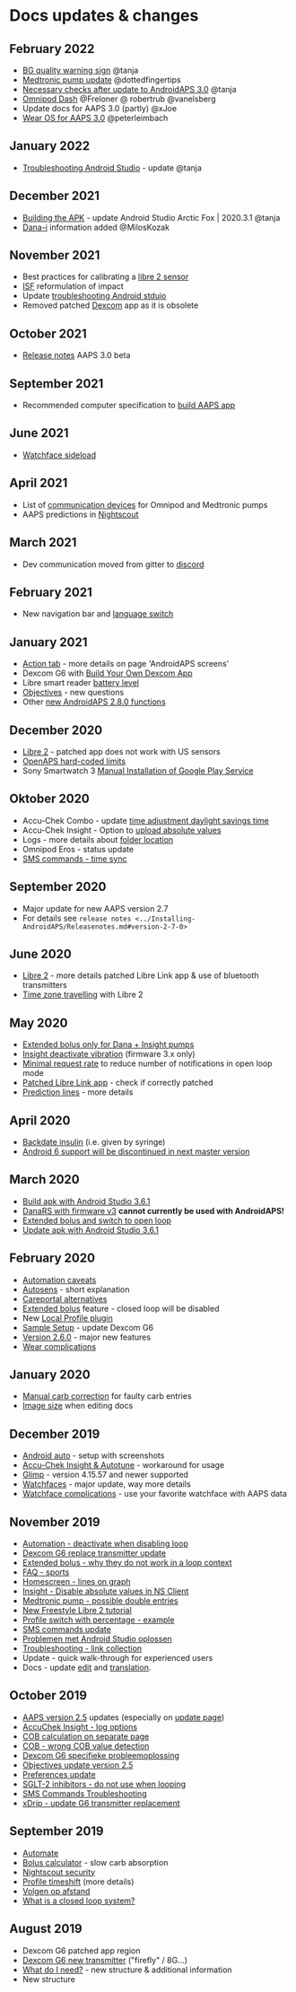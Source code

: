 # Docs updates & changes

## February 2022

- [BG quality warning sign](../Getting-Started/Screenshots.md#bg-warning-sign) @tanja
- [Medtronic pump update](../Configuration/MedtronicPump.md) @dottedfingertips
- [Necessary checks after update to AndroidAPS 3.0](../Installing-AndroidAPS/update3_0.md) @tanja
- [Omnipod Dash](../Configuration/OmnipodDASH.md) @Freloner @ robertrub @vanelsberg
- Update docs for AAPS 3.0 (partly) @xJoe
- [Wear OS for AAPS 3.0](../Configuration/Watchfaces.md) @peterleimbach

## January 2022

- [Troubleshooting Android Studio](../Installing-AndroidAPS/troubleshooting_androidstudio.md) - update @tanja

## December 2021

- [Building the APK](../Installing-AndroidAPS/Building-APK.md) - update Android Studio Arctic Fox | 2020.3.1 @tanja
- [Dana-i](../Configuration/DanaRS-Insulin-Pump.md) information added @MilosKozak

## November 2021

- Best practices for calibrating a [libre 2 sensor](../Hardware/Libre2.md#best-practices-for-calibrating-a-libre-2-sensor)
- [ISF](../Getting-Started/FAQ.md#impact) reformulation of impact
- Update [troubleshooting Android stduio](../Installing-AndroidAPS/troubleshooting_androidstudio.md)
- Removed patched [Dexcom](../Hardware/DexcomG6.md) app as it is obsolete

## October 2021

- [Release notes](../Installing-AndroidAPS/Releasenotes.md) AAPS 3.0 beta

## September 2021

- Recommended computer specification to [build AAPS app](../Installing-AndroidAPS/Building-APK.md#recommended-specification-of-computer-for-building-apk-file)

## June 2021

- [Watchface sideload](../Configuration/Watchfaces.md)

## April 2021

- List of [communication devices](../Module/module.md#additional-communication-device) for Omnipod and Medtronic pumps
- AAPS predictions in [Nightscout](../Installing-AndroidAPS/Nightscout.md#manual-nightscout-setup)

## March 2021

- Dev communication moved from gitter to [discord](https://discord.gg/4fQUWHZ4Mw)

## February 2021

- New navigation bar and [language switch](../changelanguage.md)

## January 2021

- [Action tab](../Getting-Started/Screenshots.md#action-tab) - more details on page 'AndroidAPS screens'
- Dexcom G6 with [Build Your Own Dexcom App](../Hardware/DexcomG6.md#if-using-g6-with-build-your-own-dexcom-app)
- Libre smart reader [battery level](../Getting-Started/Screenshots.md#sensor-level-battery)
- [Objectives](../Usage/Objectives.md#objective-3-prove-your-knowledge) - new questions
- Other [new AndroidAPS 2.8.0 functions](../Installing-AndroidAPS/Releasenotes.md#version-2-8-0)

## December 2020

- [Libre 2](../Hardware/Libre2.md) - patched app does not work with US sensors
- [OpenAPS hard-coded limits](../Usage/Open-APS-features.md#overview-of-hard-coded-limits)
- Sony Smartwatch 3 [Manual Installation of Google Play Service](../Usage/SonySW3.md)

## Oktober 2020

- Accu-Chek Combo - update [time adjustment daylight savings time](../Usage/Timezone-traveling.md#time-adjustment-daylight-savings-time-dst)
- Accu-Chek Insight - Option to [upload absolute values](../Configuration/Accu-Chek-Insight-Pump.md#settings-in-aaps)
- Logs - more details about [folder location](../Usage/Accessing-logfiles.md)
- Omnipod Eros - status update
- [SMS commands - time sync](../Children/SMS-Commands.md)

## September 2020

- Major update for new AAPS version 2.7
- For details see `release notes <../Installing-AndroidAPS/Releasenotes.md#version-2-7-0>`

## June 2020

- [Libre 2](../Hardware/Libre2.md) - more details patched Libre Link app & use of bluetooth transmitters
- [Time zone travelling](../Usage/Timezone-traveling.md) with Libre 2

## May 2020

- [Extended bolus only for Dana + Insight pumps](../Usage/Extended-Carbs.md#extended-bolus-and-switch-to-open-loop-dana-and-insight-pump-only)
- [Insight deactivate vibration](../Configuration/Accu-Chek-Insight-Pump.md#vibration) (firmware 3.x only)
- [Minimal request rate](../Configuration/Preferences.md#minimal-request-change) to reduce number of notifications in open loop mode
- [Patched Libre Link app](../Hardware/Libre2.md#step-1-build-your-own-patched-librelink-app) - check if correctly patched
- [Prediction lines](../Getting-Started/Screenshots.md#prediction-lines) - more details

## April 2020

- [Backdate insulin](../Usage/CPbefore26.md#carbs-bolus) (i.e. given by syringe)
- [Android 6 support will be discontinued in next master version](../Module/module.md#phone)

## March 2020

- [Build apk with Android Studio 3.6.1](../Installing-AndroidAPS/Building-APK.md)
- [DanaRS with firmware v3](../Configuration/DanaRS-Insulin-Pump.md) **cannot currently be used with AndroidAPS!**
- [Extended bolus and switch to open loop](../Usage/Extended-Carbs.md#extended-bolus-and-switch-to-open-loop-dana-and-insight-pump-only)
- [Update apk with Android Studio 3.6.1](../Installing-AndroidAPS/Update-to-new-version.md)

## February 2020

- [Automation caveats](../Usage/Automation.md#good-practice-caveats)
- [Autosens](../Usage/Open-APS-features.md#autosens) - short explanation
- [Careportal alternatives](../Usage/CPbefore26.md)
- [Extended bolus](../Usage/Extended-Carbs.md#extended-bolus-and-switch-to-open-loop-dana-and-insight-pump-only) feature - closed loop will be disabled
- New [Local Profile plugin](../Configuration/Config-Builder.md#local-profile)
- [Sample Setup](../Getting-Started/Sample-Setup.md) - update Dexcom G6
- [Version 2.6.0](../Installing-AndroidAPS/Releasenotes.md#version-2-6-0) - major new features
- [Wear complications](../Configuration/Watchfaces.md)

## January 2020

- [Manual carb correction](../Getting-Started/Screenshots.md#carb-correction) for faulty carb entries
- [Image size](../make-a-PR.md#image-size) when editing docs

## December 2019

- [Android auto](../Usage/Android-auto.md) - setup with screenshots
- [Accu-Chek Insight & Autotune](../Configuration/Accu-Chek-Insight-Pump.md#settings-in-aaps) - workaround for usage
- [Glimp](../Configuration/Config-Builder.md#bg-source) - version 4.15.57 and newer supported
- [Watchfaces](../Configuration/Watchfaces.md) - major update, way more details
- [Watchface complications](../Configuration/Watchfaces.md#complications) - use your favorite watchface with AAPS data

## November 2019

- [Automation - deactivate when disabling loop](../Usage/Automation.md#important-note)
- [Dexcom G6 replace transmitter update](../Configuration/xdrip.md#replace-transmitter)
- [Extended bolus - why they do not work in a loop context](../Usage/Extended-Carbs.md#extended-bolus-and-switch-to-open-loop-dana-and-insight-pump-only)
- [FAQ - sports](../Getting-Started/FAQ.md#sports)
- [Homescreen - lines on graph](../Getting-Started/Screenshots.md#section-f-main-graph)
- [Insight - Disable absolute values in NS Client](../Configuration/Accu-Chek-Insight-Pump.md#settings-in-aaps)
- [Medtronic pump - possible double entries](../Configuration/MedtronicPump.md)
- [New Freestyle Libre 2 tutorial](../Hardware/Libre2.md)
- [Profile switch with percentage - example](../Usage/Profiles.md)
- [SMS commands update](../Children/SMS-Commands.md)
- [Problemen met Android Studio oplossen](../Installing-AndroidAPS/troubleshooting_androidstudio.md)
- [Troubleshooting - link collection](../Usage/troubleshooting.md)
- Update - quick walk-through for experienced users
- Docs - update [edit](../make-a-PR.md#code-syntax) and [translation](../translations#translate-docs-pages).

## October 2019

- [AAPS version 2.5](../Installing-AndroidAPS/Releasenotes.md#version-2-5-0) updates (especially on [update page](../Installing-AndroidAPS/Update-to-new-version.md))
- [AccuChek Insight - log options](../Configuration/Accu-Chek-Insight-Pump.md#settings-in-aaps)
- [COB calculation on separate page](../Usage/COB-calculation.md)
- [COB - wrong COB value detection](../Usage/COB-calculation.md#detection-of-wrong-cob-values)
- [Dexcom G6 specifieke probleemoplossing](../Hardware/DexcomG6.md#dexcom-g6-specific-troubleshooting)
- [Objectives update version 2.5](../Usage/Objectives.md)
- [Preferences update](../Configuration/Preferences.md)
- [SGLT-2 inhibitors - do not use when looping](../Module/module.md#no-use-of-sglt-2-inhibitors)
- [SMS Commands Troubleshooting](../Children/SMS-Commands.md#troubleshooting)
- [xDrip - update G6 transmitter replacement](../Configuration/xdrip.md#replace-transmitter)

## September 2019

- [Automate](../Usage/Automation.md)
- [Bolus calculator](../Getting-Started/Screenshots.md#wrong-cob-detection) - slow carb absorption
- [Nightscout security](../Installing-AndroidAPS/Nightscout.md#security-considerations)
- [Profile timeshift](../Usage/Profiles.md#time-shift) (more details)
- [Volgen op afstand](../Children/Children.md)
- [What is a closed loop system?](../Getting-Started/ClosedLoop.md)

## August 2019

- Dexcom G6 patched app region
- [Dexcom G6 new transmitter](../Configuration/xdrip.md#connect-g6-transmitter-for-the-first-time) ("firefly" / 8G...)
- [What do I need?](../index.md#what-do-i-need) - new structure & additional information
- New structure
